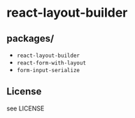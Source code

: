 # react-layout-builder

## packages/
- `react-layout-builder`
- `react-form-with-layout`
- `form-input-serialize`



## License
see LICENSE
